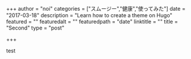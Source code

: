 +++
author = "noi"
categories = ["スムージー","健康","使ってみた"]
date = "2017-03-18"
description = "Learn how to create a theme on Hugo"
featured = ""
featuredalt = ""
featuredpath = "date"
linktitle = ""
title = "Second"
type = "post"

+++

test
